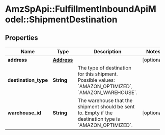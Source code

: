 # AmzSpApi::FulfillmentInboundApiModel::ShipmentDestination

## Properties
Name | Type | Description | Notes
------------ | ------------- | ------------- | -------------
**address** | [**Address**](Address.md) |  | [optional] 
**destination_type** | **String** | The type of destination for this shipment. Possible values: &#x60;AMAZON_OPTIMIZED&#x60;, &#x60;AMAZON_WAREHOUSE&#x60;. | 
**warehouse_id** | **String** | The warehouse that the shipment should be sent to. Empty if the destination type is &#x60;AMAZON_OPTIMIZED&#x60;. | [optional] 

